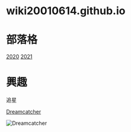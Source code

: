 # wiki20010614.github.io

部落格
======
[2020](https://2020cceb.blogspot.com/search/label/08161080_%E8%A8%B1%E5%AA%81%E6%B7%87)
[2021](https://2021graphics.blogspot.com/search/label/08161080_%E8%A8%B1%E5%AA%81%E6%B7%87)

興趣
======
追星

[Dreamcatcher](https://twitter.com/hf_dreamcatcher)

![Dreamcatcher](https://pbs.twimg.com/media/ErwsMdOUwAEF4F5?format=jpg&name=large)
